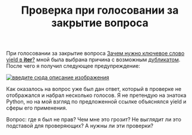 ﻿---
title: "Проверка при голосовании за закрытие вопроса"
se.owner.user_id: 182750
se.owner.display_name: "XelaNimed"
se.owner.link: "https://ru.meta.stackoverflow.com/users/182750/xelanimed"
se.link: "https://ru.meta.stackoverflow.com/questions/12312/%d0%9f%d1%80%d0%be%d0%b2%d0%b5%d1%80%d0%ba%d0%b0-%d0%bf%d1%80%d0%b8-%d0%b3%d0%be%d0%bb%d0%be%d1%81%d0%be%d0%b2%d0%b0%d0%bd%d0%b8%d0%b8-%d0%b7%d0%b0-%d0%b7%d0%b0%d0%ba%d1%80%d1%8b%d1%82%d0%b8%d0%b5-%d0%b2%d0%be%d0%bf%d1%80%d0%be%d1%81%d0%b0"
se.question_id: 12312
se.post_type: question
---
<p>При голосовании за закрытие вопроса <a href="https://ru.stackoverflow.com/questions/1483215">Зачем нужно ключевое слово yield в <strong>iter</strong>?</a> мной была выбрана причина с возможным <a href="https://ru.stackoverflow.com/questions/1037883">дубликатом</a>. После чего я получил следующее предупреждение:</p>
<p><a href="https://i.stack.imgur.com/pvtRM.png" rel="nofollow noreferrer"><img src="https://i.stack.imgur.com/pvtRM.png" alt="введите сюда описание изображения" /></a></p>
<p>Как оказалось на вопрос уже был дан ответ, который в проверке не отображался и набрал несколько голосов.
Я не претендую на знатока Python, но на мой взгляд по предложенной ссылке объяснялся yield и сферы его применения.</p>
<p>Вопрос: где я был не прав? Чем мне это грозит? Не выглядит ли это подставой для проверяющих? А нужны ли эти проверки?</p>
